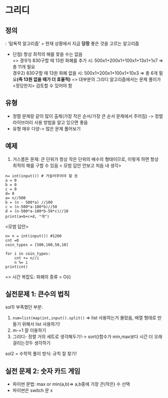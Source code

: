 # 그리디
## 정의
: '탐욕적 알고리즘' = 현재 상황에서 지금 **당장** 좋은 것을 고르는 알고리즘
+ 단점) 항상 최적의 해를 찾을 수는 없음  
=> 경우1) 830구할 때 13원 화폐를 추가 시: 500x1+200x1+100x1+13x1+1x7 => 총 11개 필요  
			경우2) 830구할 때 13원 화폐 없을 시: 500x1+200x1+100x1+10x3 => 총 6개 필요<strong>(즉 13원 없을 때가 더 효율적)</strong>
			=> 대부분의 그리디 알고리즘에서는 문제 풀이가 <정당한지> 검토할 수 있어야 함	
## 유형
- 정렬 문제랑 같이 많이 출제(가장 작은 순서/가장 큰 순서 문제에서 주어짐) -> 정렬 라이브러리 사용 방법을 알고 있으면 좋음
- 유형 매우 다양-> 많은 문제 풀어보기
## 예제
1. 거스름돈 문제: 큰 단위가 항상 작은 단위의 배수의 형태이므로, 이렇게 하면 항상 최적의 해를 구할 수 있음
< 모범 답안 안보고 처음 내 생각> 
```
n= int(input()) # 거슬러주어야 할 돈
a = 0
b = 0
c = 0
d= 0  
a= n//500
b = (n - 500*a) //100
c = (n-500*a-100*b)//50
d = (n-500*a-100*b-50*c)//10
print(a+b+c+d, "개")
```
        
<모범 답안>

    n= n = int(input()) #1260 
    cnt =0
    coin_types = [500,100,50,10]
    
    for i in coin_types:
	    cnt += n//i
	    n %= i
	print(cnt)

=> 시간 복잡도: 화폐의 종류 = O(i)

## 실전문제 1: 큰수의 법칙
sol1) 부족했던 부분: 
1. `num=list(map(int,input().split()` => list 사용하는거 몰랐음, 배열 형태로 만들기 위해서 list 사용하기!
2. m-=1 잘  이용하기
3. 그리디- 정렬 거의 세트로 생각해두기!-> sort()함수가 min,max보다 시간 더 오래걸리는것두 생각하기  

sol2 = 수학적 풀이 방식: 규칙 잘 찾기!

## 실전 문제 2: 숫자 카드 게임
- 파이썬 문법: max or min(a,b)=> a,b중에 가장 큰(작은) 수 선택
- 파이썬은 switch 문 x
